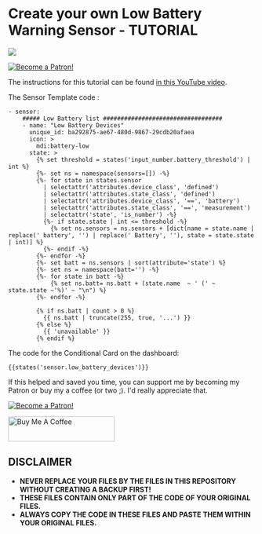 # Create your own Low Battery Warning Sensor - TUTORIAL

<a href="https://youtu.be/VgV_ExVeSfE" target="_blank"><img src="https://github.com/smarthomejunkie/Home-Assistant-Tutorials/raw/master/Low-Battery-Warning-Sensor/Low-Battery-Warning-Sensor-In-Home-Assistant-Thumb.png?raw=true"></a>

<a href="https://www.patreon.com/bePatron?u=50155158" target="_blank"><img src="https://github.com/smarthomejunkie/Home-Assistant-Tutorials/blob/master/become-a-patron.png?raw=true" alt="Become a Patron!"></a>

The instructions for this tutorial can be found [in this YouTube video](https://youtu.be/VgV_ExVeSfE).

The Sensor Template code :

```
- sensor:
    ##### Low Battery list ##################################
    - name: "Low Battery Devices"
      unique_id: ba292875-ae67-480d-9867-29cdb20afaea
      icon: >
        mdi:battery-low
      state: >
        {% set threshold = states('input_number.battery_threshold') | int %}
        {%- set ns = namespace(sensors=[]) -%}
        {%- for state in states.sensor 
          | selectattr('attributes.device_class', 'defined') 
          | selectattr('attributes.state_class', 'defined') 
          | selectattr('attributes.device_class', '==', 'battery') 
          | selectattr('attributes.state_class', '==', 'measurement') 
          | selectattr('state', 'is_number') -%}
          {%- if state.state | int <= threshold -%}
            {% set ns.sensors = ns.sensors + [dict(name = state.name | replace(' battery', '') | replace(' Battery', ''), state = state.state | int)] %}
          {%- endif -%}
        {%- endfor -%}
        {%- set batt = ns.sensors | sort(attribute='state') %}
        {%- set ns = namespace(batt='') -%}
        {%- for state in batt -%}
            {% set ns.batt= ns.batt + (state.name  ~ ' (' ~ state.state ~'%)' ~ "\n") %}
        {%- endfor -%}

        {% if ns.batt | count > 0 %}
          {{ ns.batt | truncate(255, true, '...') }}
        {% else %}
          {{ 'unavailable' }}
        {% endif %}
```

The code for the Conditional Card on the dashboard:

```
{{states('sensor.low_battery_devices')}}
```

If this helped and saved you time, you can support me by becoming my Patron or buy my a coffee (or two ;). I'd really appreciate that.

<a href="https://www.patreon.com/bePatron?u=50155158" target="_blank"><img src="https://github.com/smarthomejunkie/Home-Assistant-Tutorials/blob/master/become-a-patron.png?raw=true" alt="Become a Patron!"></a>

<a href="https://www.buymeacoffee.com/smarthomejunkie" target="_blank"><img src="https://cdn.buymeacoffee.com/buttons/default-blue.png" alt="Buy Me A Coffee" height="51" width="217" ></a>

## DISCLAIMER
* **NEVER REPLACE YOUR FILES BY THE FILES IN THIS REPOSITORY WITHOUT CREATING A BACKUP FIRST!**
* **THESE FILES CONTAIN ONLY PART OF THE CODE OF YOUR ORIGINAL FILES.**
* **ALWAYS COPY THE CODE IN THESE FILES AND PASTE THEM WITHIN YOUR ORIGINAL FILES.**
